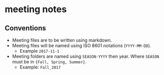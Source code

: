 # meeting notes
## Conventions
+ Meeting files are to be written using markdown.
+ Meeting files will be named using ISO 8601 notations (`YYYY-MM-DD`).
    - Example `2017-11-1`
+ Meeting folders are named using `SEASON-YYYY` then year. Where
    `SEASON` must be in `{Fall, Spring, Summer}`.
    - Example: `Fall_2017`
